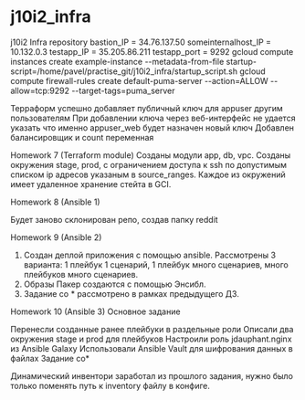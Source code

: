 # j10i2_infra
j10i2 Infra repository
bastion_IP = 34.76.137.50
someinternalhost_IP = 10.132.0.3
testapp_IP = 35.205.86.211
testapp_port = 9292
gcloud compute instances create example-instance --metadata-from-file startup-script=/home/pavel/practise_git/j10i2_infra/startup_script.sh
gcloud compute firewall-rules create default-puma-server --action=ALLOW --allow=tcp:9292 --target-tags=puma_server


Терраформ успешно добавляет публичный ключ для appuser другим пользователям
При добавлении ключа через веб-интерфейс не удается указать что именно appuser_web будет назначен новый ключ
Добавлен балансировщик и count переменная


Homework 7 (Terraform module)
Созданы модули app, db, vpc.
Cозданы окружения stage, prod, с ограничением доступа к ssh по допустимым списком ip адресов указаным в source_ranges.
Каждое из окружений имеет удаленное хранение стейта в GCI.


Homework 8 (Ansible 1)

Будет заново склонирован репо, создав папку reddit


Homework 9 (Ansible 2)

1. Создан деплой приложения с помощью ansible. Рассмотрены 3 варианта: 1 плейбук 1 сценарий, 1 плейбук много сценариев, много плейбуков много сценариев.
2. Образы Пакер создаются с помощью Энсибл.
3. Задание со * рассмотрено в рамках предыдущего ДЗ.

Homework 10 (Ansible 3)
Основное задание

Перенесли созданные ранее плейбуки в раздельные роли
Описали два окружения stage и prod для плейбуков
Настроили роль jdauphant.nginx из Ansible Galaxy
Использовали Ansible Vault для шифрования данных в файлах
Задание со*

Динамический инвентори заработал из прошлого задания, нужно было только поменять путь к inventory файлу в конфиге.
